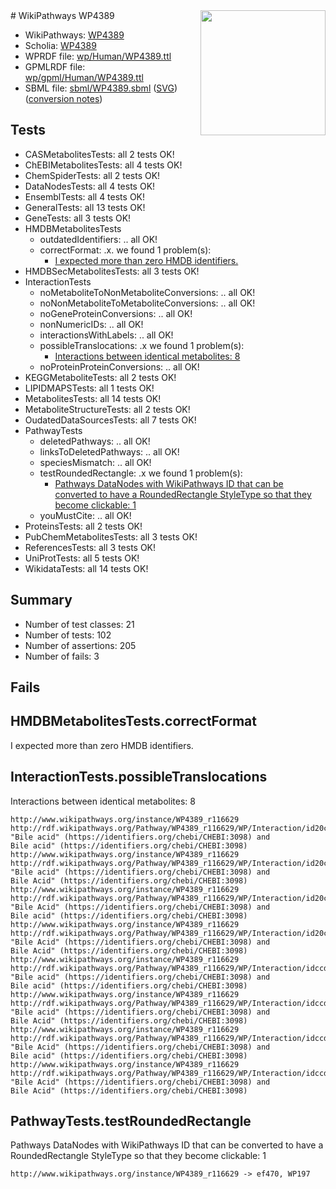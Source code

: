 <img style="float: right; width: 200px" src="../logo.png" />
# WikiPathways WP4389

* WikiPathways: [WP4389](https://identifiers.org/wikipathways:WP4389)
* Scholia: [WP4389](https://scholia.toolforge.org/wikipathways/WP4389)
* WPRDF file: [wp/Human/WP4389.ttl](../wp/Human/WP4389.ttl)
* GPMLRDF file: [wp/gpml/Human/WP4389.ttl](../wp/gpml/Human/WP4389.ttl)
* SBML file: [sbml/WP4389.sbml](../sbml/WP4389.sbml) ([SVG](../sbml/WP4389.svg)) ([conversion notes](../sbml/WP4389.txt))

## Tests
* CASMetabolitesTests: all 2 tests OK!
* ChEBIMetabolitesTests: all 4 tests OK!
* ChemSpiderTests: all 2 tests OK!
* DataNodesTests: all 4 tests OK!
* EnsemblTests: all 4 tests OK!
* GeneralTests: all 13 tests OK!
* GeneTests: all 3 tests OK!
* HMDBMetabolitesTests
    * outdatedIdentifiers: .. all OK!
    * correctFormat: .x. we found 1 problem(s):
        * [I expected more than zero HMDB identifiers.](#ad154c1e)
* HMDBSecMetabolitesTests: all 3 tests OK!
* InteractionTests
    * noMetaboliteToNonMetaboliteConversions: .. all OK!
    * noNonMetaboliteToMetaboliteConversions: .. all OK!
    * noGeneProteinConversions: .. all OK!
    * nonNumericIDs: .. all OK!
    * interactionsWithLabels: .. all OK!
    * possibleTranslocations: .x we found 1 problem(s):
        * [Interactions between identical metabolites: 8](#d59038cb)
    * noProteinProteinConversions: .. all OK!
* KEGGMetaboliteTests: all 2 tests OK!
* LIPIDMAPSTests: all 1 tests OK!
* MetabolitesTests: all 14 tests OK!
* MetaboliteStructureTests: all 2 tests OK!
* OudatedDataSourcesTests: all 7 tests OK!
* PathwayTests
    * deletedPathways: .. all OK!
    * linksToDeletedPathways: .. all OK!
    * speciesMismatch: .. all OK!
    * testRoundedRectangle: .x we found 1 problem(s):
        * [Pathways DataNodes with WikiPathways ID that can be converted to have a RoundedRectangle StyleType so that they become clickable: 1](#9fbad3cb)
    * youMustCite: .. all OK!
* ProteinsTests: all 2 tests OK!
* PubChemMetabolitesTests: all 3 tests OK!
* ReferencesTests: all 3 tests OK!
* UniProtTests: all 5 tests OK!
* WikidataTests: all 14 tests OK!


## Summary

* Number of test classes: 21
* Number of tests: 102
* Number of assertions: 205
* Number of fails: 3

## Fails

<a name="ad154c1e" />

## HMDBMetabolitesTests.correctFormat

I expected more than zero HMDB identifiers.
<a name="d59038cb" />

## InteractionTests.possibleTranslocations

Interactions between identical metabolites: 8
```
http://www.wikipathways.org/instance/WP4389_r116629 http://rdf.wikipathways.org/Pathway/WP4389_r116629/WP/Interaction/id20c4881d "Bile acid" (https://identifiers.org/chebi/CHEBI:3098) and 
Bile acid" (https://identifiers.org/chebi/CHEBI:3098)
http://www.wikipathways.org/instance/WP4389_r116629 http://rdf.wikipathways.org/Pathway/WP4389_r116629/WP/Interaction/id20c4881d "Bile acid" (https://identifiers.org/chebi/CHEBI:3098) and 
Bile Acid" (https://identifiers.org/chebi/CHEBI:3098)
http://www.wikipathways.org/instance/WP4389_r116629 http://rdf.wikipathways.org/Pathway/WP4389_r116629/WP/Interaction/id20c4881d "Bile Acid" (https://identifiers.org/chebi/CHEBI:3098) and 
Bile acid" (https://identifiers.org/chebi/CHEBI:3098)
http://www.wikipathways.org/instance/WP4389_r116629 http://rdf.wikipathways.org/Pathway/WP4389_r116629/WP/Interaction/id20c4881d "Bile Acid" (https://identifiers.org/chebi/CHEBI:3098) and 
Bile Acid" (https://identifiers.org/chebi/CHEBI:3098)
http://www.wikipathways.org/instance/WP4389_r116629 http://rdf.wikipathways.org/Pathway/WP4389_r116629/WP/Interaction/idccdd9e2e "Bile acid" (https://identifiers.org/chebi/CHEBI:3098) and 
Bile acid" (https://identifiers.org/chebi/CHEBI:3098)
http://www.wikipathways.org/instance/WP4389_r116629 http://rdf.wikipathways.org/Pathway/WP4389_r116629/WP/Interaction/idccdd9e2e "Bile acid" (https://identifiers.org/chebi/CHEBI:3098) and 
Bile Acid" (https://identifiers.org/chebi/CHEBI:3098)
http://www.wikipathways.org/instance/WP4389_r116629 http://rdf.wikipathways.org/Pathway/WP4389_r116629/WP/Interaction/idccdd9e2e "Bile Acid" (https://identifiers.org/chebi/CHEBI:3098) and 
Bile acid" (https://identifiers.org/chebi/CHEBI:3098)
http://www.wikipathways.org/instance/WP4389_r116629 http://rdf.wikipathways.org/Pathway/WP4389_r116629/WP/Interaction/idccdd9e2e "Bile Acid" (https://identifiers.org/chebi/CHEBI:3098) and 
Bile Acid" (https://identifiers.org/chebi/CHEBI:3098)
```

<a name="9fbad3cb" />

## PathwayTests.testRoundedRectangle

Pathways DataNodes with WikiPathways ID that can be converted to have a RoundedRectangle StyleType so that they become clickable: 1
```
http://www.wikipathways.org/instance/WP4389_r116629 -> ef470, WP197
 ```

